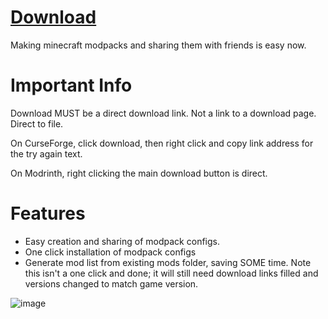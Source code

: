 # [Download](https://nightly.link/MistressPlague/Easy-Minecraft-Modpacks/workflows/dotnet-desktop/master/Output.zip)

Making minecraft modpacks and sharing them with friends is easy now.

# Important Info
Download MUST be a direct download link. Not a link to a download page. Direct to file.

On CurseForge, click download, then right click and copy link address for the try again text.

On Modrinth, right clicking the main download button is direct.

# Features
- Easy creation and sharing of modpack configs.
- One click installation of modpack configs
- Generate mod list from existing mods folder, saving SOME time. Note this isn't a one click and done; it will still need download links filled and versions changed to match game version.

![image](https://github.com/MistressPlague/Easy-Minecraft-Modpacks/assets/36628963/a7403dbb-56d5-4d5a-b15e-2fd24b867d58)
